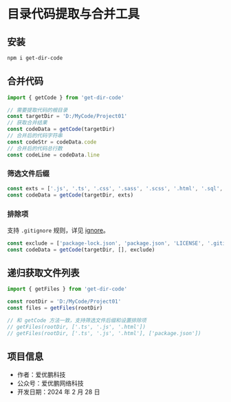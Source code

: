 # 目录代码提取与合并工具

## 安装

```bash
npm i get-dir-code
```

## 合并代码

```typescript
import { getCode } from 'get-dir-code'

// 需要提取代码的根目录
const targetDir = 'D:/MyCode/Project01'
// 获取合并结果
const codeData = getCode(targetDir)
// 合并后的代码字符串
const codeStr = codeData.code
// 合并后的代码总行数
const codeLine = codeData.line
```

### 筛选文件后缀

```typescript
const exts = ['.js', '.ts', '.css', '.sass', '.scss', '.html', '.sql', '.json']
const codeData = getCode(targetDir, exts)
```

### 排除项

支持 `.gitignore` 规则，详见 [ignore](https://github.com/kaelzhang/node-ignore)。

```typescript
const exclude = ['package-lock.json', 'package.json', 'LICENSE', '.gitignore']
const codeData = getCode(targetDir, [], exclude)
```

## 递归获取文件列表

```typescript
import { getFiles } from 'get-dir-code'

const rootDir = 'D:/MyCode/Project01'
const files = getFiles(rootDir)

// 和 getCode 方法一致，支持筛选文件后缀和设置排除项
// getFiles(rootDir, ['.ts', '.js', '.html'])
// getFiles(rootDir, ['.ts', '.js', '.html'], ['package.json'])
```

## 项目信息

- 作者：爱优鹏科技
- 公众号：爱优鹏网络科技
- 开发日期：2024 年 2 月 28 日